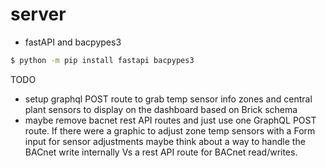 # server

* fastAPI and bacpypes3


```bash
$ python -m pip install fastapi bacpypes3
```

TODO
* setup graphql POST route to grab temp sensor info zones and central plant sensors to display on the dashboard based on Brick schema
* maybe remove bacnet rest API routes and just use one GraphQL POST route. If there were a graphic to adjust zone temp sensors with a Form input for sensor adjustments maybe think about a way to handle the BACnet write internally Vs a rest API route for BACnet read/writes.